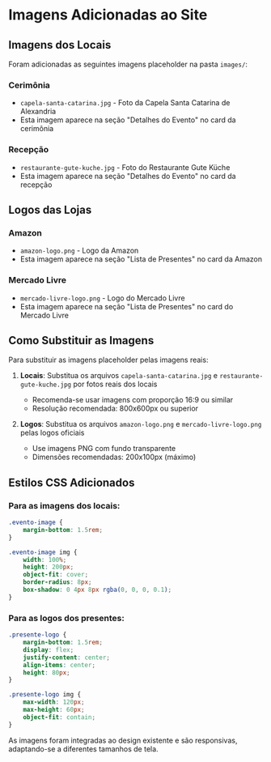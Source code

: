 # Imagens Adicionadas ao Site

## Imagens dos Locais

Foram adicionadas as seguintes imagens placeholder na pasta `images/`:

### Cerimônia
- `capela-santa-catarina.jpg` - Foto da Capela Santa Catarina de Alexandria
- Esta imagem aparece na seção "Detalhes do Evento" no card da cerimônia

### Recepção
- `restaurante-gute-kuche.jpg` - Foto do Restaurante Gute Küche
- Esta imagem aparece na seção "Detalhes do Evento" no card da recepção

## Logos das Lojas

### Amazon
- `amazon-logo.png` - Logo da Amazon
- Esta imagem aparece na seção "Lista de Presentes" no card da Amazon

### Mercado Livre
- `mercado-livre-logo.png` - Logo do Mercado Livre
- Esta imagem aparece na seção "Lista de Presentes" no card do Mercado Livre

## Como Substituir as Imagens

Para substituir as imagens placeholder pelas imagens reais:

1. **Locais**: Substitua os arquivos `capela-santa-catarina.jpg` e `restaurante-gute-kuche.jpg` por fotos reais dos locais
   - Recomenda-se usar imagens com proporção 16:9 ou similar
   - Resolução recomendada: 800x600px ou superior

2. **Logos**: Substitua os arquivos `amazon-logo.png` e `mercado-livre-logo.png` pelas logos oficiais
   - Use imagens PNG com fundo transparente
   - Dimensões recomendadas: 200x100px (máximo)

## Estilos CSS Adicionados

### Para as imagens dos locais:
```css
.evento-image {
    margin-bottom: 1.5rem;
}

.evento-image img {
    width: 100%;
    height: 200px;
    object-fit: cover;
    border-radius: 8px;
    box-shadow: 0 4px 8px rgba(0, 0, 0, 0.1);
}
```

### Para as logos dos presentes:
```css
.presente-logo {
    margin-bottom: 1.5rem;
    display: flex;
    justify-content: center;
    align-items: center;
    height: 80px;
}

.presente-logo img {
    max-width: 120px;
    max-height: 60px;
    object-fit: contain;
}
```

As imagens foram integradas ao design existente e são responsivas, adaptando-se a diferentes tamanhos de tela.
